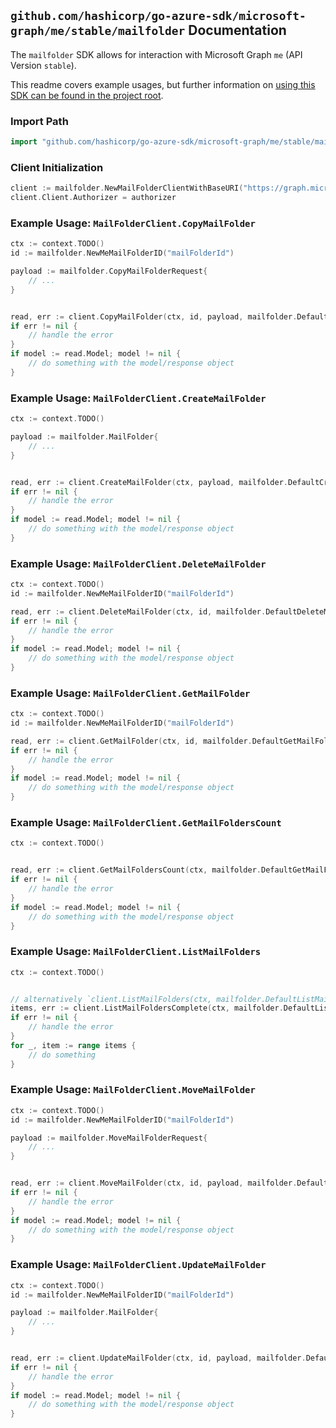 
## `github.com/hashicorp/go-azure-sdk/microsoft-graph/me/stable/mailfolder` Documentation

The `mailfolder` SDK allows for interaction with Microsoft Graph `me` (API Version `stable`).

This readme covers example usages, but further information on [using this SDK can be found in the project root](https://github.com/hashicorp/go-azure-sdk/tree/main/docs).

### Import Path

```go
import "github.com/hashicorp/go-azure-sdk/microsoft-graph/me/stable/mailfolder"
```


### Client Initialization

```go
client := mailfolder.NewMailFolderClientWithBaseURI("https://graph.microsoft.com")
client.Client.Authorizer = authorizer
```


### Example Usage: `MailFolderClient.CopyMailFolder`

```go
ctx := context.TODO()
id := mailfolder.NewMeMailFolderID("mailFolderId")

payload := mailfolder.CopyMailFolderRequest{
	// ...
}


read, err := client.CopyMailFolder(ctx, id, payload, mailfolder.DefaultCopyMailFolderOperationOptions())
if err != nil {
	// handle the error
}
if model := read.Model; model != nil {
	// do something with the model/response object
}
```


### Example Usage: `MailFolderClient.CreateMailFolder`

```go
ctx := context.TODO()

payload := mailfolder.MailFolder{
	// ...
}


read, err := client.CreateMailFolder(ctx, payload, mailfolder.DefaultCreateMailFolderOperationOptions())
if err != nil {
	// handle the error
}
if model := read.Model; model != nil {
	// do something with the model/response object
}
```


### Example Usage: `MailFolderClient.DeleteMailFolder`

```go
ctx := context.TODO()
id := mailfolder.NewMeMailFolderID("mailFolderId")

read, err := client.DeleteMailFolder(ctx, id, mailfolder.DefaultDeleteMailFolderOperationOptions())
if err != nil {
	// handle the error
}
if model := read.Model; model != nil {
	// do something with the model/response object
}
```


### Example Usage: `MailFolderClient.GetMailFolder`

```go
ctx := context.TODO()
id := mailfolder.NewMeMailFolderID("mailFolderId")

read, err := client.GetMailFolder(ctx, id, mailfolder.DefaultGetMailFolderOperationOptions())
if err != nil {
	// handle the error
}
if model := read.Model; model != nil {
	// do something with the model/response object
}
```


### Example Usage: `MailFolderClient.GetMailFoldersCount`

```go
ctx := context.TODO()


read, err := client.GetMailFoldersCount(ctx, mailfolder.DefaultGetMailFoldersCountOperationOptions())
if err != nil {
	// handle the error
}
if model := read.Model; model != nil {
	// do something with the model/response object
}
```


### Example Usage: `MailFolderClient.ListMailFolders`

```go
ctx := context.TODO()


// alternatively `client.ListMailFolders(ctx, mailfolder.DefaultListMailFoldersOperationOptions())` can be used to do batched pagination
items, err := client.ListMailFoldersComplete(ctx, mailfolder.DefaultListMailFoldersOperationOptions())
if err != nil {
	// handle the error
}
for _, item := range items {
	// do something
}
```


### Example Usage: `MailFolderClient.MoveMailFolder`

```go
ctx := context.TODO()
id := mailfolder.NewMeMailFolderID("mailFolderId")

payload := mailfolder.MoveMailFolderRequest{
	// ...
}


read, err := client.MoveMailFolder(ctx, id, payload, mailfolder.DefaultMoveMailFolderOperationOptions())
if err != nil {
	// handle the error
}
if model := read.Model; model != nil {
	// do something with the model/response object
}
```


### Example Usage: `MailFolderClient.UpdateMailFolder`

```go
ctx := context.TODO()
id := mailfolder.NewMeMailFolderID("mailFolderId")

payload := mailfolder.MailFolder{
	// ...
}


read, err := client.UpdateMailFolder(ctx, id, payload, mailfolder.DefaultUpdateMailFolderOperationOptions())
if err != nil {
	// handle the error
}
if model := read.Model; model != nil {
	// do something with the model/response object
}
```
